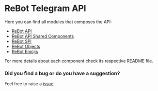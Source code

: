 # ReBot Telegram API

Here you can find all modules that composes the API:

 - [ReBot API](rebot-telegram-api/README.md)
 - [ReBot API Shared Components](rebot-telegram-api-shared-components/README.md)
 - [ReBot SPI](rebot-telegram-api-spi/README.md)
 - [ReBot Objects](rebot-telegram-api-objects/README.md)
 - [ReBot Emojis](rebot-telegram-api-emojis/README.md)

For more details about each component check its respective README file.

### Did you find a bug or do you have a suggestion?
Feel free to raise a [issue](https://github.com/rebasing-xyz/rebot/issues/new).